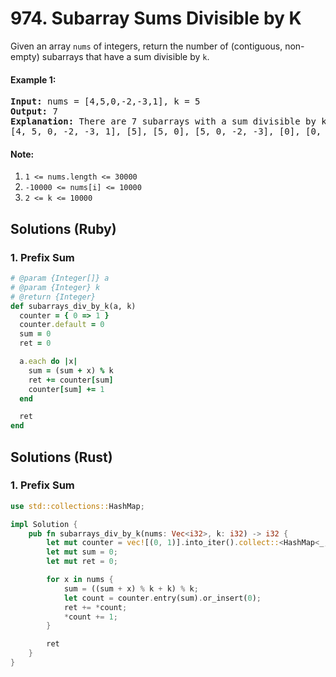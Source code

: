 # 974. Subarray Sums Divisible by K
Given an array `nums` of integers, return the number of (contiguous, non-empty) subarrays that have a sum divisible by `k`.

#### Example 1:
<pre>
<strong>Input:</strong> nums = [4,5,0,-2,-3,1], k = 5
<strong>Output:</strong> 7
<strong>Explanation:</strong> There are 7 subarrays with a sum divisible by k = 5:
[4, 5, 0, -2, -3, 1], [5], [5, 0], [5, 0, -2, -3], [0], [0, -2, -3], [-2, -3]
</pre>

#### Note:
1. `1 <= nums.length <= 30000`
2. `-10000 <= nums[i] <= 10000`
3. `2 <= k <= 10000`

## Solutions (Ruby)

### 1. Prefix Sum
```Ruby
# @param {Integer[]} a
# @param {Integer} k
# @return {Integer}
def subarrays_div_by_k(a, k)
  counter = { 0 => 1 }
  counter.default = 0
  sum = 0
  ret = 0

  a.each do |x|
    sum = (sum + x) % k
    ret += counter[sum]
    counter[sum] += 1
  end

  ret
end
```

## Solutions (Rust)

### 1. Prefix Sum
```Rust
use std::collections::HashMap;

impl Solution {
    pub fn subarrays_div_by_k(nums: Vec<i32>, k: i32) -> i32 {
        let mut counter = vec![(0, 1)].into_iter().collect::<HashMap<_, _>>();
        let mut sum = 0;
        let mut ret = 0;

        for x in nums {
            sum = ((sum + x) % k + k) % k;
            let count = counter.entry(sum).or_insert(0);
            ret += *count;
            *count += 1;
        }

        ret
    }
}
```
